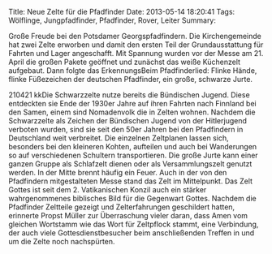 Title: Neue Zelte für die Pfadfinder
Date: 2013-05-14 18:20:41
Tags: Wölflinge, Jungpfadfinder, Pfadfinder, Rover, Leiter
Summary:

Große Freude bei den Potsdamer Georgspfadfindern. Die Kirchengemeinde hat zwei Zelte erworben und damit den ersten Teil der Grundausstattung für Fahrten und Lager angeschafft. Mit Spannung wurden vor der Messe am 21. April die großen Pakete geöffnet und zunächst das weiße Küchenzelt aufgebaut. Dann folgte das ErkennungsBeim Pfadfinderlied: Flinke Hände, flinke Füßezeichen der deutschen Pfadfinder, ein große, schwarze Jurte. 

210421 kkDie Schwarzzelte nutze bereits die Bündischen Jugend. Diese entdeckten sie Ende der 1930er Jahre auf ihren Fahrten nach Finnland bei den Samen, einem sind Nomadenvolk die in Zelten wohnen. Nachdem die Schwarzzelte als Zeichen der Bündischen Jugend von der Hitlerjugend verboten wurden, sind sie seit den 50er Jahren bei den Pfadfindern in Deutschland weit verbreitet. Die einzelnen Zeltplanen lassen sich, besonders bei den kleineren Kohten, aufteilen und auch bei Wanderungen so auf verschiedenen Schultern transportieren. Die große Jurte kann einer ganzen Gruppe als Schlafzelt dienen oder als Versammlungszelt genutzt werden. In der Mitte brennt häufig ein Feuer. Auch in der von den Pfadfindern mitgestalteten Messe stand das Zelt im Mittelpunkt. Das Zelt Gottes ist seit dem 2. Vatikanischen Konzil auch ein stärker wahrgenommenes biblisches Bild für die Gegenwart Gottes. Nachdem die Pfadfinder Zeltteile gezeigt und Zelterfahrungen geschildert hatten, erinnerte Propst Müller zur Überraschung vieler daran, dass Amen vom gleichen Wortstamm wie das Wort für Zeltpflock stammt, eine Verbindung, der auch viele Gottesdienstbesucher beim anschließenden Treffen in und um die Zelte noch nachspürten. 
